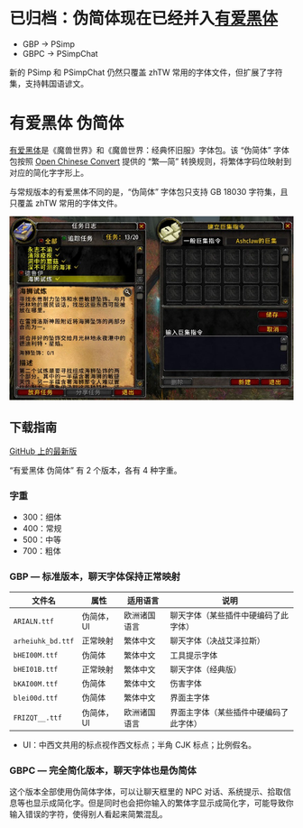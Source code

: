 # 已归档：伪简体现在已经并入[有爱黑体](https://github.com/nowar-fonts/Nowar-Sans)

* GBP → PSimp
* GBPC → PSimpChat

新的 PSimp 和 PSimpChat 仍然只覆盖 zhTW 常用的字体文件，但扩展了字符集，支持韩国语谚文。

# 有爱黑体 伪简体

[有爱黑体](https://github.com/nowar-fonts/Nowar-Sans)是《魔兽世界》和《魔兽世界：经典怀旧服》字体包。该 “伪简体” 字体包按照 [Open Chinese Convert](https://github.com/BYVoid/OpenCC) 提供的 “繁—简” 转换规则，将繁体字码位映射到对应的简化字字形上。

与常规版本的有爱黑体不同的是，“伪简体” 字体包只支持 GB 18030 字符集，且只覆盖 zhTW 常用的字体文件。

![预览](preview.jpg)

## 下载指南

[GitHub 上的最新版](https://github.com/nowar-fonts/Nowar-Sans-Pseudo-Simplified/releases)

“有爱黑体 伪简体” 有 2 个版本，各有 4 种字重。

### 字重

* 300：细体
* 400：常规
* 500：中等
* 700：粗体

### GBP — 标准版本，聊天字体保持正常映射

| 文件名            | 属性       | 适用语言     | 说明                                  |
| ----------------- | ---------- | ------------ | ------------------------------------- |
| `ARIALN.ttf`      | 伪简体，UI | 欧洲诸国语言 | 聊天字体（某些插件中硬编码了此字体）  |
| `arheiuhk_bd.ttf` | 正常映射   | 繁体中文     | 聊天字体（决战艾泽拉斯）              |
| `bHEI00M.ttf`     | 伪简体     | 繁体中文     | 工具提示字体                          |
| `bHEI01B.ttf`     | 正常映射   | 繁体中文     | 聊天字体（经典版）                    |
| `bKAI00M.ttf`     | 伪简体     | 繁体中文     | 伤害字体                              |
| `blei00d.ttf`     | 伪简体     | 繁体中文     | 界面主字体                            |
| `FRIZQT__.ttf`    | 伪简体，UI | 欧洲诸国语言 | 界面主字体（某些插件中硬编码了此字体）|

* UI：中西文共用的标点视作西文标点；半角 CJK 标点；比例假名。

### GBPC — 完全简化版本，聊天字体也是伪简体

这个版本全部使用伪简体字体，可以让聊天框里的 NPC 对话、系统提示、拾取信息等也显示成简化字。但是同时也会把你输入的繁体字显示成简化字，可能导致你输入错误的字符，使得别人看起来简繁混乱。
